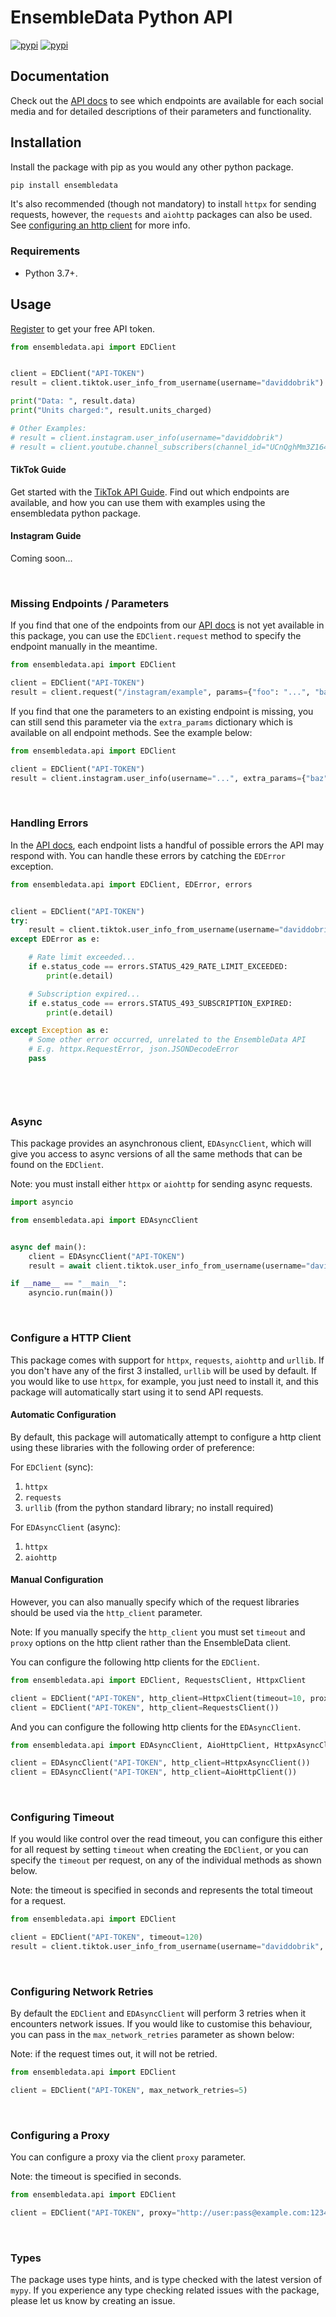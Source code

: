 # EnsembleData Python API

[![pypi](https://img.shields.io/pypi/v/ensembledata?color=%2334D058&label=pypi%20package)](https://pypi.org/project/ensembledata/)
[![pypi](https://img.shields.io/pypi/pyversions/ensembledata.svg)](https://pypi.org/project/ensembledata/)

## Documentation

Check out the [API docs](https://ensembledata.com/apis/docs) to see which endpoints are available for each social media and for detailed descriptions of their parameters and functionality.

## Installation

Install the package with pip as you would any other python package.

```bash
pip install ensembledata
```

It's also recommended (though not mandatory) to install `httpx` for sending requests, however, the `requests` and `aiohttp` packages can also be used. See [configuring an http client](#configure-a-http-client) for more info.

### Requirements

- Python 3.7+. 

## Usage

[Register](https://dashboard.ensembledata.com/register) to get your free API token.

```python
from ensembledata.api import EDClient


client = EDClient("API-TOKEN")
result = client.tiktok.user_info_from_username(username="daviddobrik")

print("Data: ", result.data)
print("Units charged:", result.units_charged)

# Other Examples:
# result = client.instagram.user_info(username="daviddobrik")
# result = client.youtube.channel_subscribers(channel_id="UCnQghMm3Z164JFhScQYFTBw")
```

#### TikTok Guide
Get started with the [TikTok API Guide](https://github.com/ensembledata/tiktok-scraper). Find out which endpoints are available, and how you can use them with examples using the ensembledata python package.

#### Instagram Guide
Coming soon...

<br>

### Missing Endpoints / Parameters

If you find that one of the endpoints from our [API docs](https://ensembledata.com/apis/docs) is not yet available in this package, you can use the `EDClient.request` method to specify the endpoint manually in the meantime. 

```python
from ensembledata.api import EDClient

client = EDClient("API-TOKEN")
result = client.request("/instagram/example", params={"foo": "...", "bar": "..."})
```

If you find that one the parameters to an existing endpoint is missing, you can still send this parameter via the `extra_params` dictionary which is available on all endpoint methods. See the example below:
```python
from ensembledata.api import EDClient

client = EDClient("API-TOKEN")
result = client.instagram.user_info(username="...", extra_params={"baz": "..."})
```

<br>

### Handling Errors

In the [API docs](https://ensembledata.com/apis/docs), each endpoint lists a handful of possible errors the API may respond with. You can handle these errors by catching the `EDError` exception. 

```python
from ensembledata.api import EDClient, EDError, errors


client = EDClient("API-TOKEN")
try:
    result = client.tiktok.user_info_from_username(username="daviddobrik")
except EDError as e:

    # Rate limit exceeded...
    if e.status_code == errors.STATUS_429_RATE_LIMIT_EXCEEDED:
        print(e.detail)

    # Subscription expired...
    if e.status_code == errors.STATUS_493_SUBSCRIPTION_EXPIRED:
        print(e.detail)

except Exception as e:
    # Some other error occurred, unrelated to the EnsembleData API
    # E.g. httpx.RequestError, json.JSONDecodeError
    pass

    
```

<br>

### Async 

This package provides an asynchronous client, `EDAsyncClient`, which will give you access to async versions of all the same methods that can be found on the `EDClient`. 

Note: you must install either `httpx` or `aiohttp` for sending async requests.

```python
import asyncio

from ensembledata.api import EDAsyncClient


async def main():
    client = EDAsyncClient("API-TOKEN")
    result = await client.tiktok.user_info_from_username(username="daviddobrik")

if __name__ == "__main__":
    asyncio.run(main())
```

<br>

### Configure a HTTP Client

This package comes with support for `httpx`, `requests`, `aiohttp` and `urllib`. If you don't have any of the first 3 installed, `urllib` will be used by default. If you would like to use `httpx`, for example, you just need to install it, and this package will automatically start using it to send API requests.

#### Automatic Configuration

By default, this package will automatically attempt to configure a http client using these libraries with the following order of preference:

For `EDClient` (sync):
1. `httpx`
2. `requests`
3. `urllib` (from the python standard library; no install required)

For `EDAsyncClient` (async):
1. `httpx`
2. `aiohttp`

#### Manual Configuration

However, you can also manually specify which of the request libraries should be used via the `http_client` parameter. 

Note: If you manually specify the `http_client` you must set `timeout` and `proxy` options on the http client rather than the EnsembleData client.

You can configure the following http clients for the `EDClient`.

```python
from ensembledata.api import EDClient, RequestsClient, HttpxClient

client = EDClient("API-TOKEN", http_client=HttpxClient(timeout=10, proxy="http://..."))
client = EDClient("API-TOKEN", http_client=RequestsClient())
```

And you can configure the following http clients for the `EDAsyncClient`.

```python
from ensembledata.api import EDAsyncClient, AioHttpClient, HttpxAsyncClient

client = EDAsyncClient("API-TOKEN", http_client=HttpxAsyncClient())
client = EDAsyncClient("API-TOKEN", http_client=AioHttpClient())
```

<br>

### Configuring Timeout

If you would like control over the read timeout, you can configure this either for all request by setting `timeout` when creating the `EDClient`, or you can specify the `timeout` per request, on any of the individual methods as shown below.

Note: the timeout is specified in seconds and represents the total timeout for a request.

```python
from ensembledata.api import EDClient

client = EDClient("API-TOKEN", timeout=120)
result = client.tiktok.user_info_from_username(username="daviddobrik", timeout=10)
```

<br>

### Configuring Network Retries

By default the `EDClient` and `EDAsyncClient` will perform 3 retries when it encounters network issues. If you would like to customise this behaviour, you can pass in the `max_network_retries` parameter as shown below:

Note: if the request times out, it will not be retried.

```python
from ensembledata.api import EDClient

client = EDClient("API-TOKEN", max_network_retries=5)
```

<br>

### Configuring a Proxy

You can configure a proxy via the client `proxy` parameter.


Note: the timeout is specified in seconds.

```python
from ensembledata.api import EDClient

client = EDClient("API-TOKEN", proxy="http://user:pass@example.com:1234")
```

<br>

### Types

The package uses type hints, and is type checked with the latest version of `mypy`. If you experience any type checking related issues with the package, please let us know by creating an issue.
